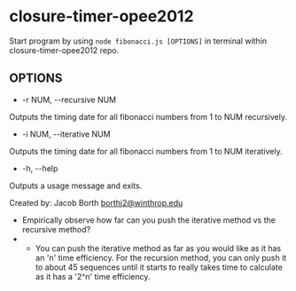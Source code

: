 # closure-timer-opee2012

Start program by using `node fibonacci.js [OPTIONS]` in terminal within closure-timer-opee2012 repo.

## OPTIONS

* -r NUM, --recursive NUM

Outputs the timing date for all fibonacci numbers from 1 to NUM recursively.

* -i NUM, --iterative NUM

Outputs the timing date for all fibonacci numbers from 1 to NUM iteratively.

* -h, --help

Outputs a usage message and exits.

Created by: Jacob Borth
borthj2@winthrop.edu

* Empirically observe how far can you push the iterative method vs the recursive method?
* * You can push the iterative method as far as you would like as it has an 'n' time efficiency. For the recursion method, you can only push it to about 45 sequences until it starts to really takes time to calculate as it has a '2^n' time efficiency.